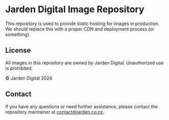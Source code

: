 # Jarden Digital Image Repository

This repository is used to provide static hosting for images in production. We should replace this with a proper CDN and deployment process (or something).

## License

All images in this repository are owned by Jarden Digital. Unauthorized use is prohibited.

© Jarden Digital 2024

## Contact

If you have any questions or need further assistance, please contact the repository maintainer at [contact@jarden.co.nz](mailto:contact@jarden.co.nz).
